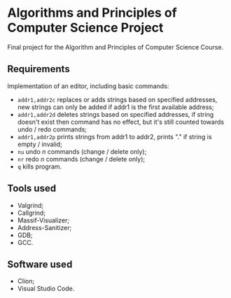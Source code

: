 # Algorithms and Principles of Computer Science Project

Final project for the Algorithm and Principles of Computer Science Course.

## Requirements

Implementation of an editor, including basic commands:
* ```addr1,addr2c``` replaces or adds strings based on specified addresses, new strings can only be added if addr1 is the first available address;
* ```addr1,addr2d``` deletes strings based on specified addresses, if string doesn't exist then command has no effect, but it's still counted towards undo / redo commands;
* ```addr1,addr2p``` prints strings from addr1 to addr2, prints "." if string is empty / invalid;
* ```nu```  undo _n_ commands (change / delete only);
* ```nr``` redo _n_ commands (change / delete only);
* ```q```  kills program.

## Tools used

* Valgrind;
* Callgrind;
* Massif-Visualizer;
* Address-Sanitizer;
* GDB;
* GCC.

## Software used

* Clion;
* Visual Studio Code.
